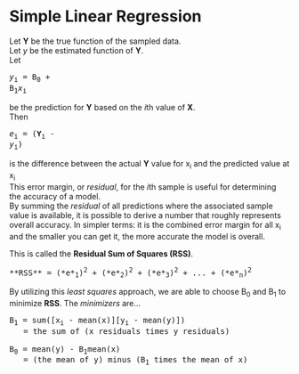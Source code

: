 # Simple Linear Regression  
Let **Y** be the true function of the sampled data.  
Let *y* be the estimated function of **Y**.  
Let <pre>*y*<sub>i</sub> = B<sub>0</sub> + B<sub>1</sub>*x*<sub>i</sub></pre> be the prediction for **Y** based on the *i*th value of **X**.  
Then <pre>*e*<sub>i</sub> = (**Y**<sub>i</sub> - *y*<sub>i</sub>)</pre> is the difference between the actual **Y** value for x<sub>i</sub> and the predicted value at x<sub>i</sub>  
This error margin, or *residual*, for the *i*th sample is useful for determining the accuracy of a model.  
By summing the *residual* of all predictions where the associated sample value is available, it is possible to derive a number that roughly represents overall accuracy. In simpler terms: it is the combined error margin for all x<sub>i</sub> and the smaller you can get it, the more accurate the model is overall.

This is called the **Residual Sum of Squares (RSS)**.

<pre>**RSS** = (*e*<sub>1</sub>)<sup>2</sup> + (*e*<sub>2</sub>)<sup>2</sup> + (*e*<sub>3</sub>)<sup>2</sup> + ... + (*e*<sub>n</sub>)<sup>2</sup></pre>

By utilizing this *least squares* approach, we are able to choose  B<sub>0</sub> and B<sub>1</sub> to minimize **RSS**. The *minimizers* are...

<pre>B<sub>1</sub> = sum([x<sub>i</sub> - mean(x)][y<sub>i</sub> - mean(y)])
   = the sum of (x residuals times y residuals)
    
B<sub>0</sub> = mean(y) - B<sub>1</sub>mean(x)
   = (the mean of y) minus (B<sub>1</sub> times the mean of x)
</pre>